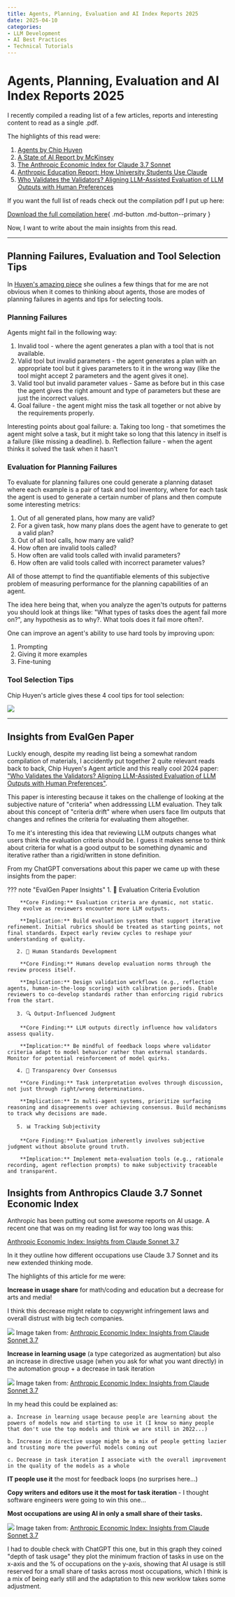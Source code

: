 ```yaml
---
title: Agents, Planning, Evaluation and AI Index Reports 2025
date: 2025-04-10
categories:
- LLM Development
- AI Best Practices
- Technical Tutorials
---
```


# Agents, Planning, Evaluation and AI Index Reports 2025

I recently compiled a reading list of a few articles, reports and interesting content to read as a single .pdf.

The highlights of this read were:

1. [Agents by Chip Huyen](https://huyenchip.com//2025/01/07/agents.html)
2. [A State of AI Report by McKinsey](https://www.mckinsey.com/capabilities/quantumblack/our-insights/the-state-of-ai#/)
3. [The Anthropic Economic Index for Claude 3.7 Sonnet](https://www.anthropic.com/news/anthropic-economic-index-insights-from-claude-sonnet-3-7)
4. [Anthropic Education Report: How University Students Use Claude](https://www.anthropic.com/news/anthropic-education-report-how-university-students-use-claude)
5. [Who Validates the Validators? Aligning LLM-Assisted Evaluation
of LLM Outputs with Human Preferences](https://arxiv.org/pdf/2404.12272)

If you want the full list of reads check out the compilation pdf I put up here:

[Download the full compilation here](https://automata-learning-lab.kit.com/264ab2f63e){ .md-button .md-button--primary }

Now, I want to write about the main insights from this read.

---

## Planning Failures, Evaluation and Tool Selection Tips

In [Huyen's amazing piece](https://huyenchip.com//2025/01/07/agents.html) she oulines a few things that for me are not obvious when it comes to thinking about agents, those are modes of planning failures in agents and tips for selecting tools.

### Planning Failures

Agents might fail in the following way:

1. Invalid tool - where the agent generates a plan with a tool that is not available.
2. Valid tool but invalid parameters - the agent generates a plan with an appropriate tool but it gives parameters to it in the wrong way (like the tool might accept 2 parameters and the agent gives it one).
3. Valid tool but invalid parameter values - Same as before but in this case the agent gives the right amount and type of parameters but these are just the incorrect values.
4. Goal failure - the agent might miss the task all together or not abive by the requirements properly. 

Interesting points about goal failure:
a. Taking too long - that sometimes the agent might solve a task, but it might take so long that this latency in itself is a failure (like missing a deadline).
b. Reflection failure - when the agent thinks it solved the task when it hasn't

### Evaluation for Planning Failures

To evaluate for planning failures one could generate a planning dataset where each example is a pair of task and tool inventory, where for each task the agent is used to generate a certain number of plans and then compute some interesting metrics:

1. Out of all generated plans, how many are valid?
2. For a given task, how many plans does the agent have to generate to get a valid plan?
3. Out of all tool calls, how many are valid?
4. How often are invalid tools called?
5. How often are valid tools called with invalid parameters?
6. How often are valid tools called with incorrect parameter values?

All of those attempt to find the quantifiable elements of this subjective problem of measuring performance for the planning capabilities of an agent. 

The idea here being that, when you analyze the agen'ts outputs for patterns you should look at things like: "What types of tasks does the agent fail more on?", any hypothesis as to why?. What tools does it fail more often?. 

One can improve an agent's ability to use hard tools by improving upon:

1. Prompting
2. Giving it more examples
3. Fine-tuning

### Tool Selection Tips

Chip Huyen's article gives these 4 cool tips for tool selection:

![](../assets/2025-04-10-14-25-19.png)

---

## Insights from EvalGen Paper

Luckly enough, despite my reading list being a somewhat random compilation of materials, I accidently put together 2 quite relevant reads back to back, Chip Huyen's Agent article and this really cool 2024 paper: ["Who Validates the Validators? Aligning LLM-Assisted Evaluation of LLM Outputs with Human Preferences"](https://arxiv.org/pdf/2404.12272). 

This paper is interesting because it takes on the challenge of looking at the subjective nature of "criteria" when addresssing LLM evaluation. They talk about this concept of "criteria drift" where when users face llm outputs that changes and refines the criteria for evaluating them altogether. 

To me it's interesting this idea that reviewing LLM outputs changes what users think the evaluation criteria should be. I guess it makes sense to think about criteria for what is a good output to be something dynamic and iterative rather than a rigid/written in stone definition.

From my ChatGPT conversations about this paper we came up with these insights from the paper:

??? note "EvalGen Paper Insights"
       1. 🔁 Evaluation Criteria Evolution

        **Core Finding:** Evaluation criteria are dynamic, not static. They evolve as reviewers encounter more LLM outputs.

        **Implication:** Build evaluation systems that support iterative refinement. Initial rubrics should be treated as starting points, not final standards. Expect early review cycles to reshape your understanding of quality.

       2. 🧠 Human Standards Development

        **Core Finding:** Humans develop evaluation norms through the review process itself.

        **Implication:** Design validation workflows (e.g., reflection agents, human-in-the-loop scoring) with calibration periods. Enable reviewers to co-develop standards rather than enforcing rigid rubrics from the start.

       3. 🔍 Output-Influenced Judgment
       
        **Core Finding:** LLM outputs directly influence how validators assess quality.

        **Implication:** Be mindful of feedback loops where validator criteria adapt to model behavior rather than external standards. Monitor for potential reinforcement of model quirks.

       4. 🧭 Transparency Over Consensus
       
        **Core Finding:** Task interpretation evolves through discussion, not just through right/wrong determinations.

        **Implication:** In multi-agent systems, prioritize surfacing reasoning and disagreements over achieving consensus. Build mechanisms to track why decisions are made.

       5. 📊 Tracking Subjectivity
       
        **Core Finding:** Evaluation inherently involves subjective judgment without absolute ground truth.

        **Implication:** Implement meta-evaluation tools (e.g., rationale recording, agent reflection prompts) to make subjectivity traceable and transparent.

## Insights from Anthropics Claude 3.7 Sonnet Economic Index

Anthropic has been putting out some awesome reports on AI usage. A recent one that was on my reading list for way too long was this:

[Anthropic Economic Index: Insights from Claude Sonnet 3.7](https://www.anthropic.com/news/anthropic-economic-index-insights-from-claude-sonnet-3-7)

In it they outline how different occupations use Claude 3.7 Sonnet and its new extended thinking mode.

The highlights of this article for me were:

**Increase in usage share** for math/coding and education but a decrease for arts and media! 

I think this decrease might relate to copywright infringement laws and overall distrust with big tech companies.

![](../assets/2025-04-10-14-31-31.png)
Image taken from: [Anthropic Economic Index: Insights from Claude Sonnet 3.7](https://www.anthropic.com/news/anthropic-economic-index-insights-from-claude-sonnet-3-7)  

**Increase in learning usage** (a type categorized as augmentation) but also an increase in directive usage (when you ask for what you want directly) in the automation group + a decrease in task iteration

![](../assets/2025-04-10-14-33-53.png)
Image taken from: [Anthropic Economic Index: Insights from Claude Sonnet 3.7](https://www.anthropic.com/news/anthropic-economic-index-insights-from-claude-sonnet-3-7)  

In my head this could be explained as:

    a. Increase in learning usage because people are learning about the powers of models now and starting to use it (I know so many people that don't use the top models and think we are still in 2022...)

    b. Increase in directive usage might be a mix of people getting lazier and trusting more the powerful models coming out

    c. Decrease in task iteration I associate with the overall improvement in the quality of the models as a whole

**IT people use it** the most for feedback loops (no surprises here...)

**Copy writers and editors use it the most for task iteration** - I thought software engineers were going to win this one...

**Most occupations are using AI in only a small share of their tasks.**

![](../assets/2025-04-10-14-41-16.png)
Image taken from: [Anthropic Economic Index: Insights from Claude Sonnet 3.7](https://www.anthropic.com/news/anthropic-economic-index-insights-from-claude-sonnet-3-7)  

I had to double check with ChatGPT this one, but in this graph they coined "depth of task usage" they plot the minimum fraction of tasks in use on the x-axis and the % of occupations on the y-axis, showing that AI usage is still reserved for a small share of tasks across most occupations, which I think is a mix of being early still and the adaptation to this new worklow takes some adjustment.